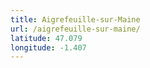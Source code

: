 ```yaml
---
title: Aigrefeuille-sur-Maine
url: /aigrefeuille-sur-maine/
latitude: 47.079
longitude: -1.407
---
```

